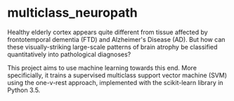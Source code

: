 # multiclass_neuropath

Healthy elderly cortex appears quite different from tissue affected by frontotemporal dementia (FTD) and Alzheimer's Disease (AD). But how can these visually-striking large-scale patterns of brain atrophy be classified quantitatively into pathological diagnoses?

This project aims to use machine learning towards this end. More specificially, it trains a supervised multiclass support vector machine (SVM) using the one-v-rest approach, implemented with the scikit-learn library in Python 3.5.
